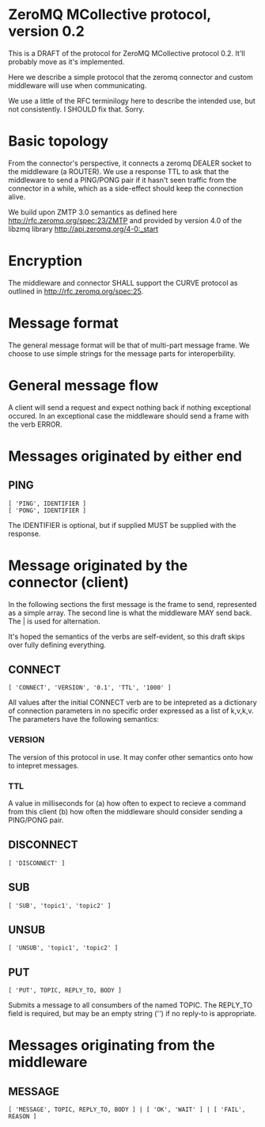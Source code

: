 # ZeroMQ MCollective protocol, version 0.2

This is a DRAFT of the protocol for ZeroMQ MCollective protocol 0.2.  It'll
probably move as it's implemented.

Here we describe a simple protocol that the zeromq connector and custom
middleware will use when communicating.

We use a little of the RFC terminilogy here to describe the intended use, but
not consistently.  I SHOULD fix that.  Sorry.

# Basic topology

From the connector's perspective, it connects a zeromq DEALER socket to the
middleware (a ROUTER).  We use a response TTL to ask that the middleware to
send a PING/PONG pair if it hasn't seen traffic from the connector in a while,
which as a side-effect should keep the connection alive.

We build upon ZMTP 3.0 semantics as defined here
http://rfc.zeromq.org/spec:23/ZMTP and provided by version 4.0 of the libzmq
library http://api.zeromq.org/4-0:_start

# Encryption

The middleware and connector SHALL support the CURVE protocol as outlined in
http://rfc.zeromq.org/spec:25.

# Message format

The general message format will be that of multi-part message frame.  We
choose to use simple strings for the message parts for interoperbility.

# General message flow

A client will send a request and expect nothing back if nothing exceptional
occured.  In an exceptional case the middleware should send a frame with the
verb ERROR.

# Messages originated by either end

## PING

    [ 'PING', IDENTIFIER ]
    [ 'PONG', IDENTIFIER ]

The IDENTIFIER is optional, but if supplied MUST be supplied with the
response.

# Message originated by the connector (client)

In the following sections the first message is the frame to send, represented
as a simple array.  The second line is what the middleware MAY send back.
The | is used for alternation.

It's hoped the semantics of the verbs are self-evident, so this draft skips
over fully defining everything.

## CONNECT

    [ 'CONNECT', 'VERSION', '0.1', 'TTL', '1000' ]

All values after the initial CONNECT verb are to be intepreted as a dictionary
of connection parameters in no specific order expressed as a list of k,v,k,v.
The parameters have the following semantics:

### VERSION

The version of this protocol in use.  It may confer other semantics onto how
to intepret messages.

### TTL

A value in milliseconds for (a) how often to expect to recieve a command from
this client (b) how often the middleware should consider sending a PING/PONG
pair.

## DISCONNECT

    [ 'DISCONNECT' ]

## SUB

    [ 'SUB', 'topic1', 'topic2' ]

## UNSUB

    [ 'UNSUB', 'topic1', 'topic2' ]

## PUT

    [ 'PUT', TOPIC, REPLY_TO, BODY ]

Submits a message to all consumbers of the named TOPIC.  The REPLY_TO field is
required, but may be an empty string ('') if no reply-to is appropriate.

# Messages originating from the middleware

## MESSAGE

    [ 'MESSAGE', TOPIC, REPLY_TO, BODY ] | [ 'OK', 'WAIT' ] | [ 'FAIL', REASON ]


